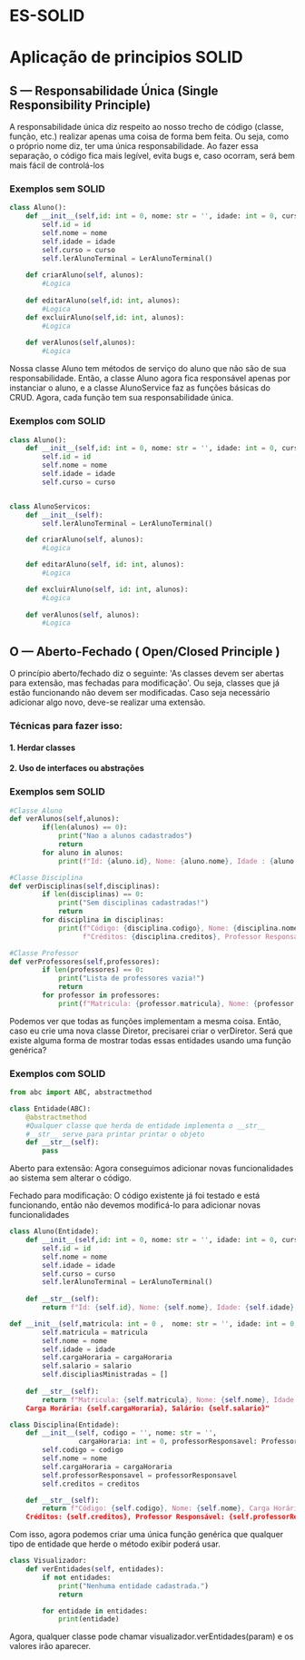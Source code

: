 # ES-SOLID
 
# Aplicação de principios SOLID



## S — Responsabilidade Única (Single Responsibility Principle)

A responsabilidade única diz respeito ao nosso trecho de código (classe, função, etc.) realizar apenas uma coisa de forma bem feita. Ou seja, como o próprio nome diz, ter uma única responsabilidade. Ao fazer essa separação, o código fica mais legível, evita bugs e, caso ocorram, será bem mais fácil de controlá-los




### Exemplos sem SOLID

```python
class Aluno():
    def __init__(self,id: int = 0, nome: str = '', idade: int = 0, curso: str = '' ):
        self.id = id
        self.nome = nome
        self.idade = idade
        self.curso = curso
        self.lerAlunoTerminal = LerAlunoTerminal()
            
    def criarAluno(self, alunos):
        #Logica
        
    def editarAluno(self,id: int, alunos):
        #Logica
    def excluirAluno(self,id: int, alunos):
        #Logica
    
    def verAlunos(self,alunos):
        #Logica
```
Nossa classe Aluno tem métodos de serviço do aluno que não são de sua responsabilidade. Então, a classe Aluno agora fica responsável apenas por instanciar o aluno, e a classe AlunoService faz as funções básicas do CRUD. Agora, cada função tem sua responsabilidade única.


### Exemplos com SOLID

```python
class Aluno():
    def __init__(self,id: int = 0, nome: str = '', idade: int = 0, curso: str = '' ):
        self.id = id
        self.nome = nome
        self.idade = idade
        self.curso = curso
```
```python

class AlunoServicos:
    def __init__(self):
        self.lerAlunoTerminal = LerAlunoTerminal()

    def criarAluno(self, alunos):
        #Logica

    def editarAluno(self, id: int, alunos):
        #Logica

    def excluirAluno(self, id: int, alunos):
        #Logica
    
    def verAlunos(self, alunos):
        #Logica

```

## O — Aberto-Fechado ( Open/Closed Principle )

O princípio aberto/fechado diz o seguinte: 'As classes devem ser abertas para extensão, mas fechadas para modificação'. Ou seja, classes que já estão funcionando não devem ser modificadas. Caso seja necessário adicionar algo novo, deve-se realizar uma extensão.

### Técnicas para fazer isso:

#### 1. Herdar classes

#### 2. Uso de interfaces ou abstrações





### Exemplos sem SOLID

```python
#Classe Aluno
def verAlunos(self,alunos):
        if(len(alunos) == 0):
            print("Nao a alunos cadastrados")
            return
        for aluno in alunos:
            print(f"Id: {aluno.id}, Nome: {aluno.nome}, Idade : {aluno.idade}, Curso: {aluno.curso}")
```


```python
#Classe Disciplina
def verDisciplinas(self,disciplinas):
        if len(disciplinas) == 0:
            print("Sem disciplinas cadastradas!")
            return
        for disciplina in disciplinas:
            print(f"Código: {disciplina.codigo}, Nome: {disciplina.nome}, Carga Horária: {disciplina.cargaHoraria}, "
                  f"Créditos: {disciplina.creditos}, Professor Responsável: {disciplina.professorResponsavel.nome}")
```


```python
#Classe Professor
def verProfessores(self,professores):
        if len(professores) == 0:
            print("Lista de professores vazia!")
            return
        for professor in professores:
            print(f"Matricula: {professor.matricula}, Nome: {professor.nome}, Idade: {professor.idade}, Carga Horária: {professor.cargaHoraria}, Salário: {professor.salario}")
```
Podemos ver que todas as funções implementam a mesma coisa. Então, caso eu crie uma nova classe Diretor, precisarei criar o verDiretor. Será que existe alguma forma de mostrar todas essas entidades usando uma função genérica?


### Exemplos com SOLID


```python
from abc import ABC, abstractmethod

class Entidade(ABC):
    @abstractmethod
    #Qualquer classe que herda de entidade implementa o __str__
    #__str__ serve para printar printar o objeto
    def __str__(self):
        pass
```
Aberto para extensão: Agora conseguimos adicionar novas funcionalidades ao sistema sem alterar o código.

Fechado para modificação: O código existente já foi testado e está funcionando, então não devemos modificá-lo para adicionar novas funcionalidades
```python
class Aluno(Entidade):
    def __init__(self,id: int = 0, nome: str = '', idade: int = 0, curso: str = '' ):
        self.id = id
        self.nome = nome
        self.idade = idade
        self.curso = curso
        self.lerAlunoTerminal = LerAlunoTerminal()
            
    def __str__(self):
        return f"Id: {self.id}, Nome: {self.nome}, Idade: {self.idade}, Curso: {self.curso}"
```

```python
def __init__(self,matricula: int = 0 ,  nome: str = '', idade: int = 0, cargaHoraria: int = 0, salario: float = 0 ):
        self.matricula = matricula
        self.nome = nome
        self.idade = idade
        self.cargaHoraria = cargaHoraria
        self.salario = salario
        self.discipliasMinistradas = []
        
    def __str__(self):
        return f"Matricula: {self.matricula}, Nome: {self.nome}, Idade: {self.idade},
    Carga Horária: {self.cargaHoraria}, Salário: {self.salario}"
```

```python
class Disciplina(Entidade):
    def __init__(self, codigo = '', nome: str = '', 
                 cargaHoraria: int = 0, professorResponsavel: Professor = None, creditos: int = 0):
        self.codigo = codigo
        self.nome = nome
        self.cargaHoraria = cargaHoraria
        self.professorResponsavel = professorResponsavel
        self.creditos = creditos

    def __str__(self):
        return f"Código: {self.codigo}, Nome: {self.nome}, Carga Horária: {self.cargaHoraria},
    Créditos: {self.creditos}, Professor Responsável: {self.professorResponsavel.nome}"
```
Com isso, agora podemos criar uma única função genérica que qualquer tipo de entidade que herde o método exibir poderá usar.


```python
class Visualizador:
    def verEntidades(self, entidades):
        if not entidades:
            print("Nenhuma entidade cadastrada.")
            return

        for entidade in entidades:
            print(entidade)
```

Agora, qualquer classe pode chamar visualizador.verEntidades(param) e os valores irão aparecer.